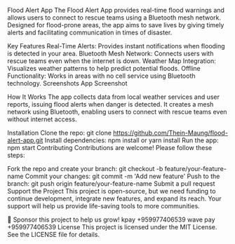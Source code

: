 Flood Alert App
The Flood Alert App provides real-time flood warnings and allows users to connect to rescue teams using a Bluetooth mesh network. Designed for flood-prone areas, the app aims to save lives by giving timely alerts and facilitating communication in times of disaster.

Key Features
Real-Time Alerts: Provides instant notifications when flooding is detected in your area.
Bluetooth Mesh Network: Connects users with rescue teams even when the internet is down.
Weather Map Integration: Visualizes weather patterns to help predict potential floods.
Offline Functionality: Works in areas with no cell service using Bluetooth technology.
Screenshots
App Screenshot

How It Works
The app collects data from local weather services and user reports, issuing flood alerts when danger is detected. It creates a mesh network using Bluetooth, enabling users to connect with rescue teams even without internet access.

Installation
Clone the repo: git clone https://github.com/Thein-Maung/flood-alert-app.git
Install dependencies: npm install or yarn install
Run the app: npm start
Contributing
Contributions are welcome! Please follow these steps:

Fork the repo and create your branch: git checkout -b feature/your-feature-name
Commit your changes: git commit -m 'Add new feature'
Push to the branch: git push origin feature/your-feature-name
Submit a pull request
Support the Project
This project is open-source, but we need funding to continue development, integrate new features, and expand its reach. Your support will help us provide life-saving tools to more communities.

💖 Sponsor this project to help us grow!
kpay +959977406539
wave pay +959977406539
License
This project is licensed under the MIT License. See the LICENSE file for details.